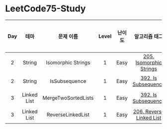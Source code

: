 # LeetCode75-Study

| Day|테마|문제 이름|Level|난이도|알고리즘 태그|풀이 내용|
| :--:|:--:|:--:|:--:|:--:|:--:|:--:|
| 2 |String|Isomorphic Strings | 1 | Easy | [205. Isomorphic Strings](https://leetcode.com/problems/isomorphic-strings/) | [풀이](https://github.com/ChaejinE/LeetCode75-Study/blob/main/day2/IsomorphicStrings.md)
| 2 |String|IsSubsequence | 1 | Easy | [392. Is Subsequence](https://leetcode.com/problems/is-subsequence/submissions/) | [풀이](https://github.com/ChaejinE/LeetCode75-Study/blob/main/day2/IsSubsequence.md)
| 3 |Linked List|MergeTwoSortedLists | 1 | Easy | [392. Is Subsequence](https://leetcode.com/problems/is-subsequence/submissions/) | [풀이](https://github.com/ChaejinE/LeetCode75-Study/blob/main/day2/IsSubsequence.md)
| 3 |Linked List|ReverseLinkedList | 1 | Easy | [206. Reverse Linked List](https://leetcode.com/problems/reverse-linked-list/) | [풀이](https://github.com/ChaejinE/LeetCode75-Study/blob/main/day3/ReverseLinkedList.md)
